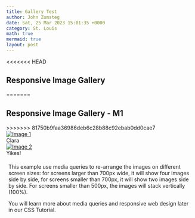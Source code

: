 ```yaml
---
title: Gallery Test
author: John Zumsteg
date: Sat, 25 Mar 2023 15:01:35 +0000
category: St. Louis
math: true
mermaid: true
layout: post
---
```




<<<<<<< HEAD
<h2>Responsive Image Gallery</h2>
=======
<h2>Responsive Image Gallery - M1</h2>
>>>>>>> 81750b9faa36986deb6c28b88c92ebab0dd0cae7

<div class="responsive">
  <div class="blog-photo">
    <a target="_blank" href="{{ "2022/01/image-1.jpg" | prepend: site.imageurl | prepend: site.baseurl | prepend: site.url }}">
	  <img src="{{ "2022/01/image-1-sq.jpg" | prepend: site.imageurl | prepend: site.baseurl | prepend: site.url }}" alt="Image 1" />
    </a>
    <div class="desc">Clara</div>
  </div>
</div>


<div class="responsive">
  <div class="blog-photo">
    <a target="_blank" href="{{ "2022/01/image-2.jpg" | prepend: site.imageurl | prepend: site.baseurl | prepend: site.url }}">
 	<img src="{{ "2022/01/image-2-sq.jpg" | prepend: site.imageurl | prepend: site.baseurl | prepend: site.url }}" alt="Image 2" />
   </a>
    <div class="desc">Yikes!</div>
  </div>
</div>

<div class="clearfix"></div>

<div style="padding:6px;">
  <p>This example use media queries to re-arrange the images on different screen sizes: for screens larger than 700px wide, it will show four images side by side, for screens smaller than 700px, it will show two images side by side. For screens smaller than 500px, the images will stack vertically (100%).</p>
  <p>You will learn more about media queries and responsive web design later in our CSS Tutorial.</p>
</div>

